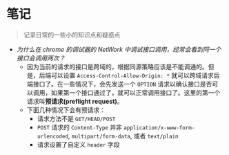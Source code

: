 # 笔记
> 记录日常的一些小的知识点和疑惑点
- *为什么在 chrome 的调试器的 NetWork 中调试接口调用，经常会看到同一个接口会调用两次？*
    - 因为当前的请求的接口是跨域的，根据同源策略应该是不能调通的。但是，后端可以设置 `Access-Control-Allow-Origin: *` 就可以跨域请求后端接口了。在一些情况下，会先发送一个 `OPTION` 请求以确认接口是否可以调用，如果第一个接口通过了，就可以正常调用接口了。这里的第一个请求叫**预请求(preflight request)**。
    - 下面几种情况下会有预请求：
        - 请求方法不是 `GET/HEAD/POST`
        - `POST` 请求的 `Content-Type` 并非 `application/x-www-form-urlencoded`, `multipart/form-data`, 或者 `text/plain`
        - 请求设置了自定义 `header` 字段
